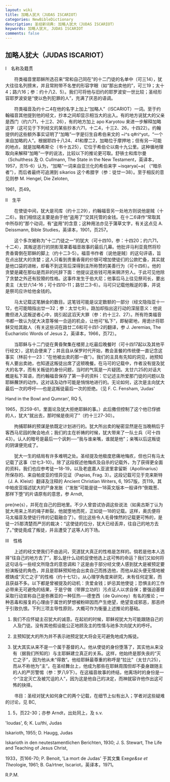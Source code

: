 ```yaml
---
layout: wiki
title: 加略人犹大（JUDAS ISCARIOT）
categories: NewBibleDictionary
description: 圣经新词典: 加略人犹大（JUDAS ISCARIOT）
keywords: 加略人犹大, JUDAS ISCARIOT
comments: false
---
```


## 加略人犹大（JUDAS ISCARIOT）

Ⅰ　名称及籍贯

　　符类福音里耶稣所选召来“常和自己同在”的十二门徒的名单中（可三14），犹大往往名列搒末，并且常附带不名誉的形容字眼（如“那出卖他的”，可三19；太十4；路六16；参：约十八2、5）。我们可将他与旧约的耶罗波安一世比较；圣经形容耶罗波安是“使以色列犯罪的人”，充满了厌恶的语调。

　　符类福音及约十二4在他的名字上加上“加略人”（ISCARIOT）一词。至于约翰福音其他提到他的经文，抄本之间却显示相当大的出入。有的地方说犹大的父亲是西门（约六71，十三2、26），有的地方加上 apo Karyotou 来进一步解释加略这字（这可见于下列经文的某些抄本六71，十二4，十三2、26，十四22）。约翰提供的这些额外事实证明了“加略”一字是衍生自希伯来文的 ~i^s q#ri^yot，“一个来自加略的人”。根据耶四十八24、41和摩二2，加略位于摩押地；但有另一可能的地点，就是加略希斯仑（书十五25），它位于希伯仑以南十九公里。这种循地理取向来解释“加略”一字的说法，比较以下的推论更可取。舒铁士和库尔曼（Schulthess 及 O. Cullmann, The State in the New Testament，英译本，1957，页15-6）认为，“加略”一词来自亚兰化的希伯来字 ~isqarya{~a{ （“暗杀者”），而后者最终可追溯到 sikarios 这个希腊字（参：徒廿一38）。至于相反的意见则参 M. Hengel, Die Zeloten,

1961，页49。

Ⅱ　生平

　　在使徒中间，犹大是司库（约十三29），约翰福音另一处地方则说他是贼（十二6）。我们相信这主要是由于他“盗用了”交其托管的金钱。在十二6译作“常取其中所存的”那个动词，有“盗用”的含意；这种用法亦见于蒲草文字，有关这点见 A. Deissmann, Bible Studies，英译本，1901，页257。

　　这个多次被称为“十二门徒之一”的犹大（可十四10，参：十四20；约六71，十二4），其叛逆恶行的阴影笼罩着福音故事的最后几幕。他批评马利亚竟然将珍贵香膏倒在耶稣的脚上（约十二3-5）。福音书作者〔说他是贼〕的这句评语，旨在点出犹大的贪婪；这人只看到贵重香膏的价银可增加使徒们的公款贮备，其实就是他口袋的进帐，却看不到这背后深得到主所称赞的美善行为（可十四6）。他的贪婪是藏在那似是而非的托辞下面：他提议这些钱可用来赒济穷人。于此可见他除了贪婪之外还有狡猾的性格。这事件发生于伯大尼；他事后马上往见祭司长，要出卖主（太廿六14-16；可十四10-11；路廿二3-6）。马可只记载他叛逆的事，并说是祭司应许给他金钱的。

　　马太记载这笔酬金的数目。这笔钱可能是议定数额的一部分（经文隐指亚十一12，也可能暗指出廿一32；参：太廿七9）。路加却指出这行动的深层意义：他说撒但进入这叛逆者心中，挑引起这滔天大罪（参：约十三2、27）。所有符类福音书都一致认为犹大决意等候一合适的机会，让他可“私下”，即秘密地，用诡计将耶稣交给其敌人（有关这些词在路廿二6和可十四1-2的翻译，参 J. Jeremias, The Eucharistic Words of Jesus 2，英译本，1966，页72）。

　　当耶稣与十二门徒在黄昏聚集在楼房上吃最后晚餐时（可十四17起以及其他平行经文），这机会便来了；并且自从保罗时代开始，教会圣餐的传统便一直记念这事实（林前十一23：“在他被出卖的那一夜”）。我们的主具有先知的洞见，祂预知有人要出卖祂，也知道这叛徒出席了这顿晚餐。在马可的记载中，作者没有提及犹大的名字，而有关叛徒的身份问题，当时的气氛是一片疑团。太廿六25的对话大概是私下耳语，而约翰福音保存了第一手的资料：它记述主所爱那门徒的问题以及耶稣蘸饼的动作。这对话及动作可能是悄悄地进行的。无论如何，这次是主向犹大最后一次的呼吁──也是这叛徒最后一次的拒绝。（见 F. C. Fensham, 'Judas'

Hand in the Bowl and Qumran', RQ 5,

1965，页259-61，里面论及犹大拒绝耶稣的事。）此后撒但控制了这个他已俘掳的人，犹大“就出去，那时候是夜间了”（约十三27-30）。

　　拘捕耶稣的预谋是依既定计划进行的。犹大所出卖的秘密显然是在当晚稍后于客西马尼园的聚会地点；我们的主在祈祷的时候，犹大带来了一队士兵（可十四43）。认人的暗号是最后一个讽刺──“我与谁亲嘴，谁就是他”；亲嘴以后这叛徒的阴谋便完成了。

　　犹大一生的结局有许多难明之处。圣经提及他极度悲痛地悔疚，但也只有马太记载了这事（廿七3-10）。除了这段叙述他悔疚及自杀的记载外，为了获得更全面的资料，我们也应参考徒一18-19，以及老底嘉人亚波里拿留斯（Apollinarius）所保存的、来自帕皮亚的怪异见证（Papias, Frag. 3）。这段记载可见于克来斯特（J. A. Kleist）翻译及注释的 Ancient Christian Writers, 6, 1957版，页119。其中帕皮亚描述犹大的尸身发胀（“发胀”可能是徒一18英文版本一般译作“倒栽葱、那样下堕”的片语原有的意思，参 Arndt,

pre{ne{s），并死在自己的田地里。不少人曾尝试协调这些说法（如奥古斯丁认为犹大用来上吊的绳子断裂，他就堕地而死，正如徒一18的记载。这样，奥氏便将马太福音及使徒行传的记载融合了）。但比这些令人毛骨悚然的记载更可怖的，是徒一25那清楚而严厉的裁决：“这使徒的位分，犹大已经丢弃，往自己的地方去了。”使徒竟成了叛徒，并且遭受了这等人的下场。

Ⅲ　性格

　　上述的经文使我们不由追问，究道犹大真正的性格是怎样的。倘若是他本人选择“往自己的地方去了”，那么是什么动机促使他选上这可怖的命运？我们又如何将这句话与一些经文所隐含的意思调和？这是由于部分经文使人感到犹大是被预定要扮演叛徒的角色，并且是耶稣预知他会出卖自己而拣选他，而他从起头便无情地被模铸成“灭亡之子”的性格（约十七12）。从心理学角度来研究，未有任何定案，而且获益不多。以下都是曾被提及的动机：贪爱金钱；妒忌其他使徒；恐惧主的工作必带来无可避免的结果，于是宁做〔带罪立功的〕污点证人以求自保；要强迫基督采取行动宣称自己是弥赛亚的一种狂热──德奎西（de Quincey）有名的推论；一种恶毒和报复的心理由于属世的梦想被粉碎因而产生绝望，绝望变成邪恶，那恶终于引致仇恨。下列三项主导性原则，大概可作为衡量上述推论的基础。

1. 我们不应怀疑主召犹大的诚意。在起初的时候，耶稣视犹大为可能跟随自己的人及门徒。没有其他假设能公正地顾及主的性情与祂多次向犹大的呼吁。

2. 主预知犹大的所为并不表示祂预定犹大将会无可避免地成为叛徒。

3. 犹大其实从来不是一个属于基督的人。他从使徒的身份堕落了，其实他从来没有（据我们所知的）与主耶稣建立真正的关系。这样，他始终是那失丧的“灭亡之子”，因为他从未“得救”。他给耶稣最尊重的称呼是“拉比”（太廿六25），而从不称他为“主”。在圣经舞台上，他成为那些在耶稣周围但却不委身跟随主的人的严厉警惕（参：罗八9下）。在这福音故事的终结，他离场时的身份是一个“注定灭亡及被咒诅的人”，因为这是他自己的决定，而神就容许他作出这可怖的抉择。

　　书目：圣经对犹大如何身亡的两个记载，在细节上似有出入；学者对这些疑难的讨论，见 BC,

1. 5，页22-30；亦参 Arndt，出处同上，及 s.v.

'Ioudas', 6; K. Lu/thi, Judas

Iskarioth, 1955; D. Haugg, Judas

Iskarioth in den neutestamentlichen Berichten, 1930; J. S. Stewart, The Life and Teaching of Jesus Christ,

1933，页166-70; P. Benoit, 'La mort de Judas' 于其文集 Exe*ge&se et The*ologie, 1961; B. Ga/rtner, Iscariot，英译本，1971。

R.P.M.








